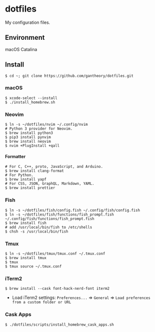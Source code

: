 # dotfiles

My configuration files.

## Environment

macOS Catalina

## Install

```shell
$ cd ~; git clone https://github.com/gantheory/dotfiles.git
```

### macOS

```shell
$ xcode-select --install
$ ./install_homebrew.sh
```

### Neovim

```shell
$ ln -s ~/dotfiles/nvim ~/.config/nvim
# Python 3 provider for Neovim.
$ brew install python3
$ pip3 install pynvim
$ brew install neovim
$ nvim +PlugInstall +qall
```

#### Formatter

```shell
# For C, C++, proto, JavaScript, and Arduino.
$ brew install clang-format
# For Python.
$ brew install yapf
# For CSS, JSON, GraphQL, Markdown, YAML.
$ brew install prettier
```

### Fish

```shell
$ ln -s ~/dotfiles/fish/config.fish ~/.config/fish/config.fish
$ ln -s ~/dotfiles/fish/functions/fish_prompt.fish ~/.config/fish/functions/fish_prompt.fish
$ brew install fish
# add /usr/local/bin/fish to /etc/shells
$ chsh -s /usr/local/bin/fish
```

### Tmux

```shell
$ ln -s ~/dotfiles/tmux/tmux.conf ~/.tmux.conf
$ brew install tmux
$ tmux
$ tmux source ~/.tmux.conf
```

### iTerm2

```shell
$ brew install --cask font-hack-nerd-font iterm2
```

- Load iTerm2 settings: `Preferences...` => `General` => `Load preferences from a custom folder or URL`

### Cask Apps

```shell
$ ./dotfiles/scripts/install_homebrew_cask_apps.sh
```
